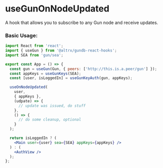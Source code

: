 # useGunOnNodeUpdated

A hook that allows you to subscribe to any Gun node and receive updates.

### Basic Usage:

```jsx harmony
import React from 'react';
import { useGun } from '@altrx/gundb-react-hooks';
import SEA from 'gun/sea';

export const App = () => {
  const gun = useGun(Gun, { peers: ['http://this.is.a.peer/gun'] });
  const appKeys = useGunKeys(SEA);
  const [user, isLoggedIn] = useGunKeyAuth(gun, appKeys);

  useOnNodeUpdated(
    user,
    { appKeys },
    (udpate) => {
      // update was issued, do stuff
    },
    () => {
      // do some cleanup, optional
    }
  );

  return isLoggedIn ? (
    <Main user={user} sea={SEA} appKeys={appKeys} />
  ) : (
    <AuthView />
  );
};
```
